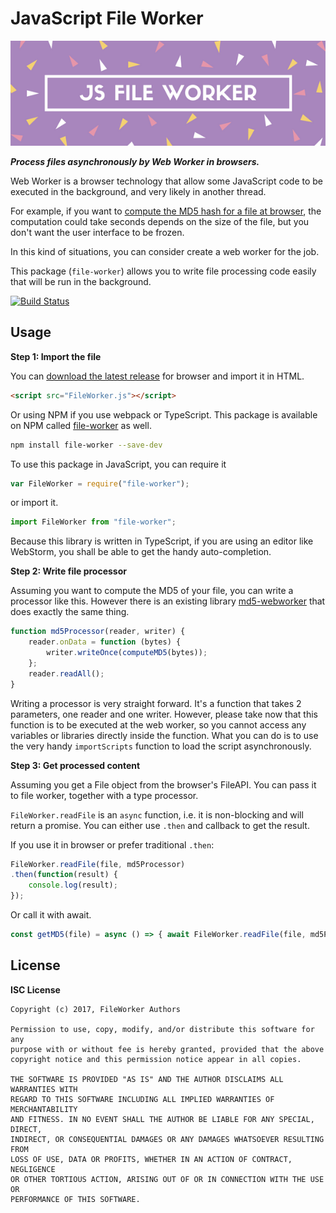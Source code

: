 JavaScript File Worker
======================

![JavaScript File Worker](misc/banner.png)

***Process files asynchronously by Web Worker in browsers.***

Web Worker is a browser technology that allow some JavaScript code
to be executed in the background, and very likely in another thread.

For example, if you want to 
[compute the MD5 hash for a file at browser](https://github.com/imdreamrunner/md5-webworker),
the computation could take seconds depends on the size of the file,
but you don't want the user interface to be frozen.

In this kind of situations, you can consider create a web worker for 
the job.

This package (`file-worker`) allows you to write file processing code
easily that will be run in the background.

[![Build Status](https://travis-ci.org/imdreamrunner/js-file-worker.svg?branch=master)](https://travis-ci.org/imdreamrunner/js-file-worker)

## Usage

**Step 1: Import the file**

You can [download the latest release](https://github.com/imdreamrunner/js-file-worker/releases)
for browser and import it in HTML.

```html
<script src="FileWorker.js"></script>
```

Or using NPM if you use webpack or TypeScript. This package
is available on NPM called [file-worker](https://www.npmjs.com/package/file-worker)
as well.

```bash
npm install file-worker --save-dev
```

To use this package in JavaScript, you can require it

```javascript
var FileWorker = require("file-worker");
```

or import it.

```javascript
import FileWorker from "file-worker";
```

Because this library is written in TypeScript, if you are using
an editor like WebStorm, you shall be able to get the handy
auto-completion.

**Step 2: Write file processor**

Assuming you want to compute the MD5 of your file, you can write
a processor like this. However there is an existing library
[md5-webworker](https://github.com/imdreamrunner/md5-webworker)
that does exactly the same thing.

```javascript
function md5Processor(reader, writer) {
    reader.onData = function (bytes) {
        writer.writeOnce(computeMD5(bytes));
    };
    reader.readAll();
}
```

Writing a processor is very straight forward. It's a function
that takes 2 parameters, one reader and one writer.
However, please take now that this function is to be executed at 
the web worker, so you cannot access any variables or libraries
directly inside the function. What you can do is to use
the very handy `importScripts` function to load the script asynchronously.

**Step 3: Get processed content**

Assuming you get a File object from the browser's FileAPI. You can
pass it to file worker, together with a type processor.

`FileWorker.readFile` is an `async` function, i.e. it is non-blocking and
will return a promise. You can either use `.then` and callback to get the result.

If you use it in browser or prefer traditional `.then`:

```javascript
FileWorker.readFile(file, md5Processor)
.then(function(result) {
    console.log(result);
});
```

Or call it with await.

```javascript
const getMD5(file) = async () => { await FileWorker.readFile(file, md5Processor); }
```

## License

**ISC License**
    
    Copyright (c) 2017, FileWorker Authors
    
    Permission to use, copy, modify, and/or distribute this software for any
    purpose with or without fee is hereby granted, provided that the above
    copyright notice and this permission notice appear in all copies.
    
    THE SOFTWARE IS PROVIDED "AS IS" AND THE AUTHOR DISCLAIMS ALL WARRANTIES WITH
    REGARD TO THIS SOFTWARE INCLUDING ALL IMPLIED WARRANTIES OF MERCHANTABILITY
    AND FITNESS. IN NO EVENT SHALL THE AUTHOR BE LIABLE FOR ANY SPECIAL, DIRECT,
    INDIRECT, OR CONSEQUENTIAL DAMAGES OR ANY DAMAGES WHATSOEVER RESULTING FROM
    LOSS OF USE, DATA OR PROFITS, WHETHER IN AN ACTION OF CONTRACT, NEGLIGENCE
    OR OTHER TORTIOUS ACTION, ARISING OUT OF OR IN CONNECTION WITH THE USE OR
    PERFORMANCE OF THIS SOFTWARE.
